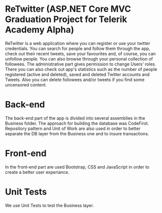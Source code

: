 # ReTwitter (ASP.NET Core MVC Graduation Project for Telerik Academy Alpha)

ReTwitter is a web application where you can register or use your twitter credentials.
You can search for people and follow them through the app, check out their recent tweets,
save your favourites and, of course, you can unfollow people. You can also browse through your personal collection of followees.
The administrative part gives permission to change Users' roles. There you can also check out app's statistics such as the number of people registered (active and deleted), saved and deleted Twitter accounts and Tweets. Also you can delete followees and/or tweets if you find some uncensored content.

# Back-end
The back-end part of the app is divided into several assemblies in the Business folder. The approach for building the database was CodeFirst. Repository pattern and Unit of Work are also used in order to better separate the DB layer from the Business one and to insure transactions.

# Front-end
In the front-end part are used Bootstrap, CSS and JavaScript in order to create a better user experiance.

# Unit Tests
We use Unit Tests to test the Business layer.

